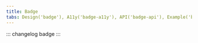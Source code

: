 ```yaml
---
title: Badge
tabs: Design('badge'), A11y('badge-a11y'), API('badge-api'), Example('badge-code'), Changelog('badge-changelog')
---
```


::: changelog badge :::
